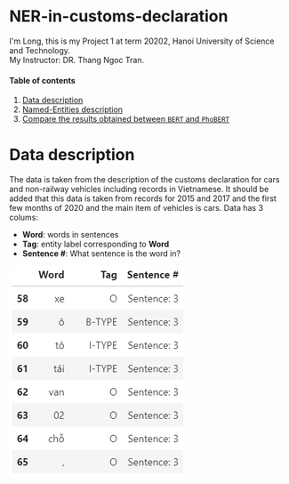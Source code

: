 # NER-in-customs-declaration
I'm Long, this is my Project 1 at term 20202, Hanoi University of Science and Technology. <br />
My Instructor: DR. Thang Ngoc Tran.

#### Table of contents
1. [Data description](#description)
2. [Named-Entities description](#NEs)
3. [Compare the results obtained between `BERT` and `PhoBERT`](#compare)

# <a name="description"></a> Data description
The data is taken from the description of the customs declaration for cars and non-railway vehicles including records in Vietnamese. It should be added that this data is taken from records for 2015 and 2017 and the first few months of 2020 and the main item of vehicles is cars.
Data has 3 colums:

  - **Word**: words in sentences
  - **Tag**: entity label corresponding to **Word**
  - **Sentence #**: What sentence is the word in?

![alt text](https://github.com/longhoangphi225/NER-in-customs-declaration/blob/main/data.png)

